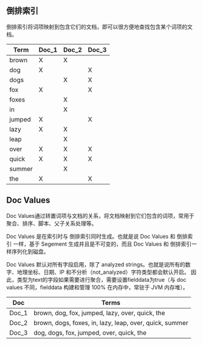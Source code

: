 ## 倒排索引
倒排索引将词项映射到包含它们的文档，即可以很方便地查找包含某个词项的文档。

|Term    |  Doc_1| Doc_2|   Doc_3|
|-------|-------|------|------|
|brown   |   X   |   X   |      |
|dog     |   X   |       |   X  |
|dogs    |       |   X   |   X  |
|fox     |   X   |       |   X  |
|foxes   |       |   X   |      |
|in      |       |   X   |      |
|jumped  |   X   |       |   X  |
|lazy    |   X   |   X   |      |
|leap    |       |   X   |      |
|over    |   X   |   X   |   X  |
|quick   |   X   |   X   |   X  |
|summer  |       |   X   |      |
|the     |   X   |       |   X  |


## Doc Values
Doc Values通过转置词项与文档的关系，将文档映射到它们包含的词项，常用于聚合、排序、脚本、父子关系处理等。

Doc Values 是在索引时与 倒排索引同时生成。也就是说 Doc Values 和 倒排索引 一样，基于 Segement 生成并且是不可变的，而且 Doc Values 和 倒排索引一样序列化到磁盘。

Doc Values 默认对所有字段启用，除了 analyzed strings。也就是说所有的数字、地理坐标、日期、IP 和不分析（not_analyzed）字符类型都会默认开启。
因此，类型为text的字段如果需要进行聚合，需要设置fielddata为true（与 doc values 不同，fielddata 构建和管理 100% 在内存中，常驻于 JVM 内存堆）。

|Doc    |  Terms|
|-------|------------------------------------------------|
|Doc_1 | brown, dog, fox, jumped, lazy, over, quick, the        |
|Doc_2 | brown, dogs, foxes, in, lazy, leap, over, quick, summer|
|Doc_3 | dog, dogs, fox, jumped, over, quick, the               |
